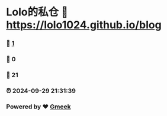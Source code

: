 # Lolo的私仓 :link: https://lolo1024.github.io/blog 
### :page_facing_up: [1](https://lolo1024.github.io/blog/tag.html) 
### :speech_balloon: 0 
### :hibiscus: 21 
### :alarm_clock: 2024-09-29 21:31:39 
### Powered by :heart: [Gmeek](https://github.com/Meekdai/Gmeek)
